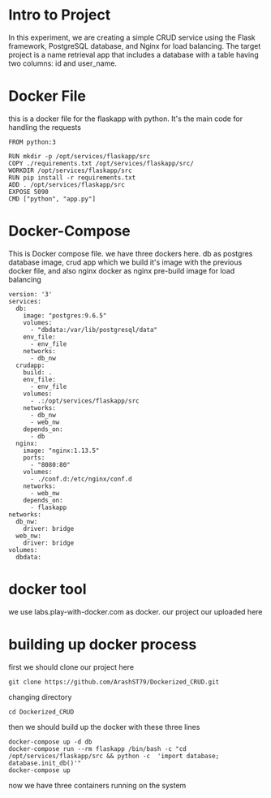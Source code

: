 # Intro to Project
In this experiment, we are creating a simple CRUD service using the Flask framework, PostgreSQL database, and Nginx for load balancing. The target project is a name retrieval app that includes a database with a table having two columns: id and user_name.

# Docker File
this is a docker file for the flaskapp with python. It's the main code for handling the requests
```
FROM python:3

RUN mkdir -p /opt/services/flaskapp/src
COPY ./requirements.txt /opt/services/flaskapp/src/
WORKDIR /opt/services/flaskapp/src
RUN pip install -r requirements.txt
ADD . /opt/services/flaskapp/src
EXPOSE 5090
CMD ["python", "app.py"]
```

# Docker-Compose
This is Docker compose file. we have three dockers here. db as postgres database image, crud app which we build it's image with the previous docker file, and also nginx docker as nginx pre-build image for load balancing
```
version: '3'
services:
  db:
    image: "postgres:9.6.5"
    volumes:
      - "dbdata:/var/lib/postgresql/data"
    env_file:
      - env_file
    networks:
      - db_nw
  crudapp:
    build: .
    env_file:
      - env_file
    volumes:
      - .:/opt/services/flaskapp/src
    networks:
      - db_nw
      - web_nw
    depends_on:
      - db
  nginx:
    image: "nginx:1.13.5"
    ports:
      - "8080:80"
    volumes:
      - ./conf.d:/etc/nginx/conf.d
    networks:
      - web_nw
    depends_on: 
      - flaskapp
networks:
  db_nw:
    driver: bridge
  web_nw:
    driver: bridge
volumes:
  dbdata:
```
# docker tool
we use labs.play-with-docker.com as docker. our project our uploaded here

# building up docker process

first we should clone our project here

```
git clone https://github.com/ArashST79/Dockerized_CRUD.git
```

changing directory

```
cd Dockerized_CRUD
```

then we should build up the docker with these three lines
```
docker-compose up -d db
docker-compose run --rm flaskapp /bin/bash -c "cd /opt/services/flaskapp/src && python -c  'import database; database.init_db()'"
docker-compose up
```

now we have three containers running on the system
